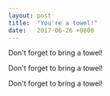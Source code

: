 ```yaml
---
layout: post
title:  "You're a towel!"
date:   2017-06-26 +0800
---
```

Don't forget to bring a towel!

Don't forget to bring a towel!

Don't forget to bring a towel!
